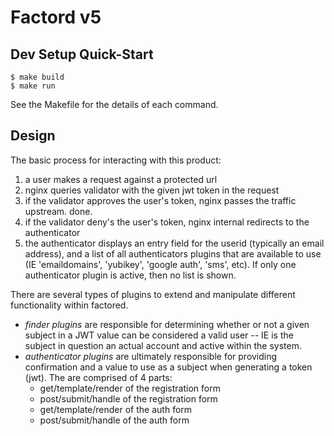 # Factord v5

## Dev Setup Quick-Start

    $ make build
    $ make run

See the Makefile for the details of each command.


## Design

The basic process for interacting with this product:

  1. a user makes a request against a protected url
  2. nginx queries validator with the given jwt token in the request
  3. if the validator approves the user's token, nginx passes the traffic upstream. done.
  4. if the validator deny's the user's token, nginx internal redirects to the authenticator
  5. the authenticator displays an entry field for the userid (typically an email
     address), and a list of all authenticators plugins that are available to
     use (IE 'emaildomains', 'yubikey', 'google auth', 'sms', etc). If only one
     authenticator plugin is active, then no list is shown.

There are several types of plugins to extend and manipulate different functionality
within factored.

  * _finder plugins_ are responsible for determining whether or not a given subject
    in a JWT value can be considered a valid user -- IE is the subject in question
    an actual account and active within the system.
  * _authenticator plugins_ are ultimately responsible for providing confirmation
    and a value to use as a subject when generating a token (jwt). The are
    comprised of 4 parts:
    - get/template/render of the registration form
    - post/submit/handle of the registration form
    - get/template/render of the auth form
    - post/submit/handle of the auth form
